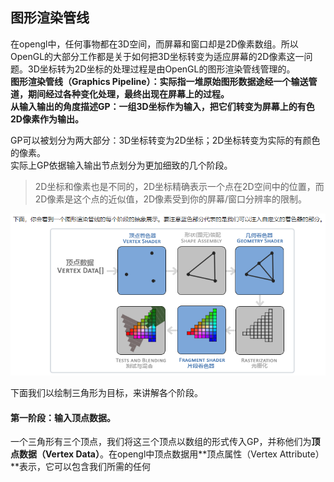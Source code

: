 ## 图形渲染管线
在opengl中，任何事物都在3D空间，而屏幕和窗口却是2D像素数组。所以OpenGL的大部分工作都是关于如何把3D坐标转变为适应屏幕的2D像素这一问题。3D坐标转为2D坐标的处理过程是由OpenGL的图形渲染管线管理的。  
**图形渲染管线（Graphics Pipeline）：实际指一堆原始图形数据途经一个输送管道，期间经过各种变化处理，最终出现在屏幕上的过程。    
从输入输出的角度描述GP：一组3D坐标作为输入，把它们转变为屏幕上的有色2D像素作为输出。**

GP可以被划分为两大部分：3D坐标转变为2D坐标；2D坐标转变为实际的有颜色的像素。  
实际上GP依据输入输出节点划分为更加细致的几个阶段。

>2D坐标和像素也是不同的，2D坐标精确表示一个点在2D空间中的位置，而2D像素是这个点的近似值，2D像素受到你的屏幕/窗口分辨率的限制。

![阶段划分](../images/542badced4406f5c171504388c5eebd4204fb453372ae7918477b8b45a28e24d.png)  

下面我们以绘制三角形为目标，来讲解各个阶段。

#### 第一阶段：输入顶点数据。  
一个三角形有三个顶点，我们将这三个顶点以数组的形式传入GP，并称他们为**顶点数据（Vertex Data）**。在opengl中顶点数据用**顶点属性（Vertex Attribute）**表示，它可以包含我们所需的任何